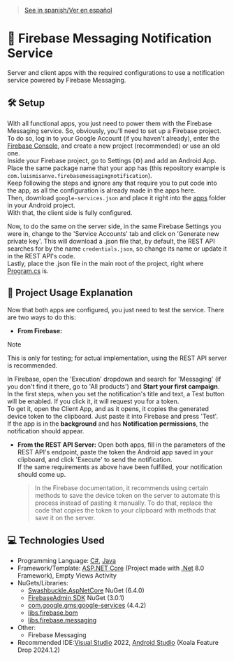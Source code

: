 > [See in spanish/Ver en español](https://github.com/LuisMiSanVe/FirebaseMessagingNotification/tree/spanish)
# 📲 Firebase Messaging Notification Service
Server and client apps with the required configurations to use a notification service powered by Firebase Messaging.

## 🛠️ Setup
With all functional apps, you just need to power them with the Firebase Messaging service. So, obviously, you'll need to set up a Firebase project.  
To do so, log in to your Google Account (if you haven't already), enter the [Firebase Console](https://console.firebase.google.com/), and create a new project (recommended) or use an old one.  
Inside your Firebase project, go to Settings (⚙️) and add an Android App. Place the same package name that your app has (this repository example is `com.luismisanve.firebasemessagingnotification`).  
Keep following the steps and ignore any that require you to put code into the app, as all the configuration is already made in the apps here.  
Then, download `google-services.json` and place it right into the [apps](https://github.com/LuisMiSanVe/FirebaseMessagingNotification/tree/main/FirebaseMessagingNotification/app) folder in your Android project.  
With that, the client side is fully configured.  

Now, to do the same on the server side, in the same Firebase Settings you were in, change to the 'Service Accounts' tab and click on 'Generate new private key'. This will download a .json file that, by default, the REST API searches for by the name `credentials.json`, so change its name or update it in the REST API's code.  
Lastly, place the .json file in the main root of the project, right where [Program.cs](https://github.com/LuisMiSanVe/FirebaseMessagingNotification/tree/main/FirebaseMessagingNotificationServer) is.

## 🚀 Project Usage Explanation
Now that both apps are configured, you just need to test the service. There are two ways to do this:

- **From Firebase:**
> [!NOTE]
> This is only for testing; for actual implementation, using the REST API server is recommended.
  
  In Firebase, open the 'Execution' dropdown and search for 'Messaging' (if you don't find it there, go to 'All products') and **Start your first campaign**.  
  In the first steps, when you set the notification's title and text, a Test button will be enabled. If you click it, it will request you for a token.  
  To get it, open the Client App, and as it opens, it copies the generated device token to the clipboard. Just paste it into Firebase and press 'Test'.  
  If the app is in the **background** and has **Notification permissions**, the notification should appear.

- **From the REST API Server:**
  Open both apps, fill in the parameters of the REST API's endpoint, paste the token the Android app saved in your clipboard, and click 'Execute' to send the notification.  
  If the same requirements as above have been fulfilled, your notification should come up.  
  > In the Firebase documentation, it recommends using certain methods to save the device token on the server to automate this process instead of pasting it manually. To do that, replace the code that copies the token to your clipboard with methods that save it on the server.

## 💻 Technologies Used
- Programming Language: [C#](https://dotnet.microsoft.com/en-us/languages/csharp), [Java](https://www.java.com/)
- Framework/Template: [ASP.NET Core](https://dotnet.microsoft.com/en-us/apps/aspnet) (Project made with [.Net](https://dotnet.microsoft.com/en-us/learn/dotnet/what-is-dotnet) 8.0 Framework), Empty Views Activity
- NuGets/Libraries:
  - [Swashbuckle.AspNetCore](https://github.com/domaindrivendev/Swashbuckle.AspNetCore) NuGet (6.4.0)
  - [FirebaseAdmin SDK](https://www.nuget.org/packages/FirebaseAdmin) NuGet (3.0.1)
  - [com.google.gms:google-services](https://developers.google.com/android/guides/google-services-plugin) (4.4.2)
  - [libs.firebase.bom](https://firebase.google.com/docs/android/learn-more)
  - [libs.firebase.messaging](https://firebase.google.com/docs/cloud-messaging)
- Other:
  - Firebase Messaging
- Recommended IDE:[Visual Studio](https://visualstudio.microsoft.com/) 2022, [Android Studio](https://developer.android.com/studio) (Koala Feature Drop 2024.1.2)
